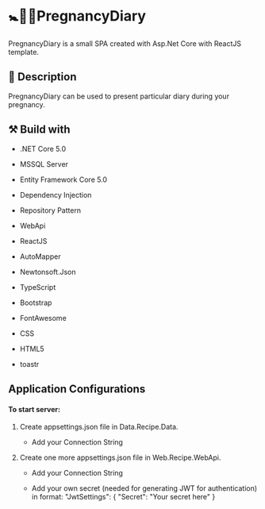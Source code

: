 # :baby_symbol::baby_bottle::memo:PregnancyDiary
PregnancyDiary is a small SPA created with Asp.Net Core with ReactJS template.

## :memo: Description
PregnancyDiary can be used to present particular diary during your pregnancy.

## :hammer_and_pick: Build with

 - .NET Core 5.0

 - MSSQL Server 

 - Entity Framework Core 5.0
 
 - Dependency Injection

 - Repository Pattern

 - WebApi
 
 - ReactJS

 - AutoMapper

 - Newtonsoft.Json

 - TypeScript

 - Bootstrap

 - FontAwesome

 - CSS

 - HTML5

 - toastr
 
## Application Configurations
 #### To start server: 
 
 1. Create appsettings.json file in Data.Recipe.Data. 

    - Add your Connection String 

 2. Create one more appsettings.json file in Web.Recipe.WebApi. 

    - Add your Connection String

    - Add your own secret (needed for generating JWT for authentication) in format: "JwtSettings": { "Secret": "Your secret here" }
